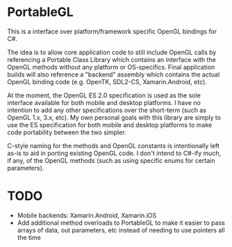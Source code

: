 PortableGL
==========

This is a interface over platform/framework specific OpenGL bindings for C#.

The idea is to allow core application code to still include OpenGL calls by
referencing a Portable Class Library which contains an interface with the
OpenGL methods without any platform or OS-specifics. Final application builds
will also reference a "backend" assembly which contains the actual OpenGL
binding code (e.g. OpenTK, SDL2-CS, Xamarin.Android, etc).

At the moment, the OpenGL ES 2.0 specification is used as the sole interface
available for both mobile and desktop platforms. I have no intention to add
any other specifications over the short-term (such as OpenGL 1.x, 3.x, etc).
My own personal goals with this library are simply to use the ES specification
for both mobile and desktop platforms to make code portability between the two
simpler.

C-style naming for the methods and OpenGL constants is intentionally left as-is
to aid in porting existing OpenGL code. I don't intend to C#-ify much, if any,
of the OpenGL methods (such as using specific enums for certain parameters).

# TODO

* Mobile backends: Xamarin.Android, Xamarin.iOS
* Add additional method overloads to PortableGL to make it easier to pass arrays of data, out parameters, etc instead of needing to use pointers all the time
